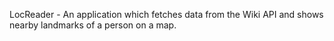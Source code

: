 LocReader - An application which fetches data from the Wiki API and shows nearby landmarks of a person on a map.